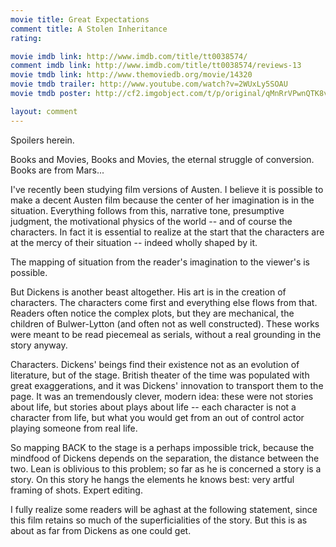 ```yaml
---
movie title: Great Expectations
comment title: A Stolen Inheritance
rating: 

movie imdb link: http://www.imdb.com/title/tt0038574/
comment imdb link: http://www.imdb.com/title/tt0038574/reviews-13
movie tmdb link: http://www.themoviedb.org/movie/14320
movie tmdb trailer: http://www.youtube.com/watch?v=2WUxLy5SOAU
movie tmdb poster: http://cf2.imgobject.com/t/p/original/qMnRrVPwnQTK8vbgCIjXjF8uOUr.jpg

layout: comment
---
```


Spoilers herein.

Books and Movies, Books and Movies, the eternal struggle of conversion. Books are from Mars...

I've recently been studying film versions of Austen. I believe it is possible to make a decent Austen film because the center of her imagination is in the situation. Everything follows from this, narrative tone, presumptive judgment, the motivational physics of the world -- and of course the characters. In fact it is essential to realize at the start that the characters are at the mercy of their situation -- indeed wholly shaped by it. 

The mapping of situation from the reader's imagination to the viewer's is possible.

But Dickens is another beast altogether. His art is in the  creation of characters. The characters come first and everything else flows from that. Readers often notice the complex plots, but they are mechanical, the children of Bulwer-Lytton (and often not as well constructed). These works were meant to be read piecemeal as serials, without a real grounding in the story anyway.

Characters. Dickens' beings find their existence not as an evolution of literature, but of the stage. British theater of the time was populated with great exaggerations, and it was Dickens' innovation to transport them to the page. It was an tremendously clever, modern idea: these were not stories about life, but stories about plays about life -- each character is not a character from life, but what you would get from an out of control actor playing someone from real life.

So mapping BACK to the stage is a perhaps impossible trick, because the mindfood of Dickens depends on the separation, the distance between the two. Lean is oblivious to this problem; so far as he is concerned a story is a story. On this story he hangs the elements he knows best: very artful framing of shots. Expert editing.

I fully realize some readers will be aghast at the following statement, since this film retains so much of the superficialities of the story. But this is as about as far from Dickens as one could get.